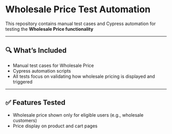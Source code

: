 # Wholesale Price Test Automation

This repository contains manual test cases and Cypress automation for testing the **Wholesale Price functionality**

---

## 🔍 What’s Included

- Manual test cases for Wholesale Price
- Cypress automation scripts
- All tests focus on validating how wholesale pricing is displayed and triggered

---

## ✅ Features Tested

- Wholesale price shown only for eligible users (e.g., wholesale customers)
- Price display on product and cart pages
